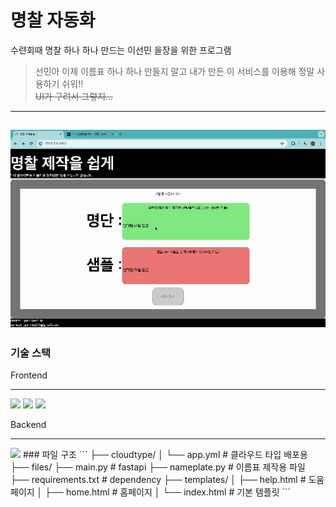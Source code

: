 # 명찰 자동화
수련회때 명찰 하나 하나 만드는 이선민 을장을 위한 프로그램
> 선민아 이제 이름표 하나 하나 만들지 말고 내가 만든 이 서비스를 이용해 정말 사용하기 쉬워!!   
~~UI가 구려서 그렇지...~~
--------
![img](static/help.gif)
-----
### 기술 스택
Frontend
<hr>
<img src="https://img.shields.io/badge/html5-E34F26?style=flat&logo=html5&logoColor=white"> 
<img src="https://img.shields.io/badge/css-1572B6?style=flat&logo=css3&logoColor=white"> 
<img src="https://img.shields.io/badge/javascript-F7DF1E?style=flat&logo=javascript&logoColor=black"> 

Backend   
<hr>
<img src="https://img.shields.io/badge/fastapi-009688?style=flat&logo=fastapi&logoColor=white" />
### 파일 구조
```
├── cloudtype/    
│   └── app.yml # 클라우드 타입 배포용    
├── files/    
├── main.py # fastapi    
├── nameplate.py # 이름표 제작용 파일     
├── requirements.txt # dependency    
├── templates/    
│   ├── help.html # 도움 페이지    
│   ├── home.html # 홈페이지     
│   └── index.html # 기본 템플릿     
```
